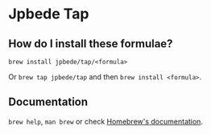# Jpbede Tap

## How do I install these formulae?
`brew install jpbede/tap/<formula>`

Or `brew tap jpbede/tap` and then `brew install <formula>`.

## Documentation
`brew help`, `man brew` or check [Homebrew's documentation](https://docs.brew.sh).
